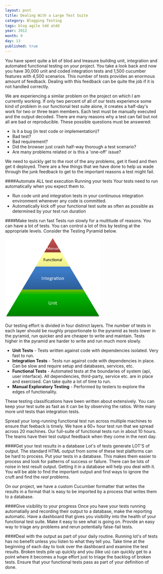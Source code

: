 ```yaml
---
layout: post
title: Dealing With a Large Test Suite
category: Blogging Testing
tags: blog agile tdd atdd
year: 2012
month: 9
day: 13
published: true
---
```

You have spent quite a bit of blod and treasure building unit, integration and automated functional testing on your project.  You take a look back and now you have 30,000 unit and coded integration tests and 1,500 cucumber features with 4,500 scenarios.  This number of tests provides an enormous amount of feedback.  Dealing with this feedback can be quite the job if it is not handled correctly.

We are experiencing a similar problem on the project on which I am currently working.  If only two percent of all of our tests experience some kind of problem in our functional test suite alone, it creates a half-day's work for two or three team members.  Each test must be manually executed and the output decoded.   There are many reasons why a test can fail but not all are bad or reproducible.  These possible questions must be answered:

   * Is it a bug (in test code or implementation)? 
   * Bad test? 
   * Bad requirement?
   * Did the browser just crash half-way thorough a test scenario?
   * Are many problems related or is this a 'one-off' issue?

We need to quickly get to the root of the any problems, get it fixed and then get it deployed.  There are a few things that we have 	done to help us wade through the junk feedback to get to the important reasons a test might fail. 

####Automate ALL test execution
Running your tests Your tests need to run automatically when you expect them to.

* Run code unit and integration tests in your continuous integration environment whenever any code is committed.
* Automatically kick off your functional test suite as often as possible as determined by your test run duration

####Make tests run fast
Tests run slowly for a multitude of reasons.  You can have a lot of tests.  You can control a lot of this by testing at the appropriate levels.  Consider the Testing Pyramid below.

<img src="/img/TestingPyramid.png" height="263px" width="313px" />

Our testing effort is divided in four distinct layers.  The number of tests in each layer should be roughly proportionate to the pyramid as tests lower in the pyramid, run quicker and are cheaper to write and maintain.  Tests higher in the pyramid are harder to write and run much more slowly.

 * __Unit Tests__ - Tests written against code with dependencies isolated.  Very fast to run.
 * __Integration Tests__ - Tests run against code with dependencies in place.  Can be slow and require setup and databases, services, etc.
 * __Functional Tests__ - Automated tests at the boundaries of system (api, user interface).  All dependencies, third-party, service etc. are in place and exercised.  Can take quite a lot of time to run.
 * __Manual Exploratory Testing__ - Performed by  testers to explore the edges of functionality.
 
These testing classifications have been written about extensively.  You can keep your test suite as fast as it can be by observing the ratios.  Write many more unit tests than integration tests.

Spread your long-running functional test run across multiple machines to ensure that feeback is timely.  We have a 60+ hour test run that we spread across 20 machines.  Our full-suite of functional tests run in about 10 hours.  The teams have their test output feedback when they come in the next day.
	
####Get your test results in a database
Lot's of tests generate LOT'S of output.  The standard HTML output from some of these test platforms can be hard to process.  Put your tests in a database.  This makes them easier to process and look for patterns of success or failure.  There can be lots of noise in test result output.  Getting it in a database will help you deal with it.  You will be able to find the important output and find ways to ignore the cruft and find the _real_ problems.

On our project, we have a custom Cucumber formatter that writes the results in a format that is easy to be imported by a process that writes them to a database.

####Give visibility to your progress
Once you have your tests running automatially and recording their output to a database, make the reporting automatic.  Have a dashboard that gives you visibility into the health of your functional test suite.  Make it easy to see what is going on.  Provide an easy way to triage any problems and rerun potentially false-fail tests.

####Deal with the output as part of your daily routine.
Running lot's of tests has no benefit unless you listen to what they tell you.  Take time at the beginning of each day to look over the dashboard and examine the test results.  Broken tests pile up quickly and you (like us) can quickly get to a point where it becomes a huge effort just to triage the backlog of broken tests.  Ensure that your functional tests pass as part of your definition of done.